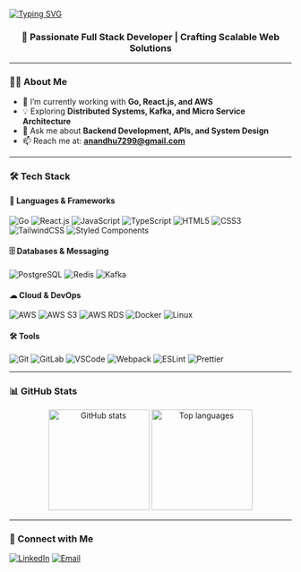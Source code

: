 <a href="https://git.io/typing-svg"><img src="https://readme-typing-svg.herokuapp.com?font=Fira+Code&pause=1000&center=true&width=1024&lines=Hi+there+%F0%9F%91%8B%2C+I'm+Anandhu" alt="Typing SVG" /></a>
<h3 align="center">🚀 Passionate Full Stack Developer | Crafting Scalable Web Solutions </h3>

---

### 🧑‍💻 About Me  
- 🌱 I’m currently working with **Go, React.js, and AWS**  
- 💡 Exploring **Distributed Systems, Kafka, and Micro Service Architecture**  
- 💬 Ask me about **Backend Development, APIs, and System Design**  
- 📫 Reach me at: **anandhu7299@gmail.com**  

---

### 🛠 Tech Stack  

#### 🚀 Languages & Frameworks  
![Go](https://img.shields.io/badge/-Golang-%2300ADD8?style=flat-square&logo=go&logoColor=ffffff)
![React.js](https://img.shields.io/badge/-React.js-%2361DAFB?style=flat-square&logo=react&logoColor=000000)
![JavaScript](https://img.shields.io/badge/-JavaScript-%23F7DF1E?style=flat-square&logo=javascript&logoColor=000000)
![TypeScript](https://img.shields.io/badge/-TypeScript-%233178C6?style=flat-square&logo=typescript&logoColor=ffffff)
![HTML5](https://img.shields.io/badge/-HTML5-%23E44D27?style=flat-square&logo=html5&logoColor=ffffff)
![CSS3](https://img.shields.io/badge/-CSS3-%231572B6?style=flat-square&logo=css3&logoColor=ffffff)
![TailwindCSS](https://img.shields.io/badge/-TailwindCSS-%2306B6D4?style=flat-square&logo=tailwind-css&logoColor=ffffff)
![Styled Components](https://img.shields.io/badge/-Styled%20Components-%23DB7093?style=flat-square&logo=styled-components&logoColor=ffffff)

#### 🗄 Databases & Messaging  
![PostgreSQL](https://img.shields.io/badge/-PostgreSQL-%234169E1?style=flat-square&logo=postgresql&logoColor=ffffff)
![Redis](https://img.shields.io/badge/-Redis-%23DC382D?style=flat-square&logo=redis&logoColor=ffffff)
![Kafka](https://img.shields.io/badge/-Kafka-%23231F20?style=flat-square&logo=apache-kafka&logoColor=ffffff)

#### ☁ Cloud & DevOps  
![AWS](https://img.shields.io/badge/-AWS-%23232F3E?style=flat-square&logo=amazon-aws&logoColor=ffffff)
![AWS S3](https://img.shields.io/badge/-AWS%20S3-%23FF9900?style=flat-square&logo=amazon-s3&logoColor=ffffff)
![AWS RDS](https://img.shields.io/badge/-AWS%20RDS-%23527FFF?style=flat-square&logo=amazon-rds&logoColor=ffffff)
![Docker](https://img.shields.io/badge/-Docker-%232496ED?style=flat-square&logo=docker&logoColor=ffffff)
![Linux](https://img.shields.io/badge/-Linux-%23FCC624?style=flat-square&logo=linux&logoColor=000000)

#### 🛠 Tools  
![Git](https://img.shields.io/badge/-Git-%23F05033?style=flat-square&logo=git&logoColor=ffffff)
![GitLab](https://img.shields.io/badge/-GitLab-%23FCA121?style=flat-square&logo=gitlab&logoColor=ffffff)
![VSCode](https://img.shields.io/badge/-VSCode-%23007ACC?style=flat-square&logo=visual-studio-code&logoColor=ffffff)
![Webpack](https://img.shields.io/badge/-Webpack-%238DD6F9?style=flat-square&logo=webpack&logoColor=000000)
![ESLint](https://img.shields.io/badge/-ESLint-%234B32C3?style=flat-square&logo=eslint&logoColor=ffffff)
![Prettier](https://img.shields.io/badge/-Prettier-%23F7B93E?style=flat-square&logo=prettier&logoColor=000000)

---

### 📊 GitHub Stats  
<p align="center">
  <img src="https://github-readme-stats.vercel.app/api?username=nandhuzz&show_icons=true&theme=tokyonight" alt="GitHub stats" height="180"/>
  <img src="https://github-readme-stats.vercel.app/api/top-langs/?username=nandhuzz&layout=compact&theme=tokyonight" alt="Top languages" height="180"/>
</p>

---

### 🔗 Connect with Me  
[![LinkedIn](https://img.shields.io/badge/-LinkedIn-%230077B5?style=flat-square&logo=linkedin&logoColor=ffffff)](https://github.com/nandhuzz)
[![Email](https://img.shields.io/badge/-Email-%23D14836?style=flat-square&logo=gmail&logoColor=ffffff)](mailto:anandhu7299@gmail.com)
